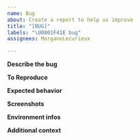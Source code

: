 ```yaml
---
name: Bug
about: Create a report to help us improve
title: "[BUG]"
labels: "\U0001F41E bug"
assignees: MorganeLecurieux

---
```


**Describe the bug**
<!--- A clear and concise description of what the bug is.  -->

**To Reproduce**
<!---  Steps to reproduce the behavior:
1. Go to '...'
2. Click on '....'
3. Scroll down to '....'
4. See error
 -->

**Expected behavior**
<!--- A clear and concise description of what you expected to happen.  -->

**Screenshots**
<!--- If applicable, add screenshots to help explain your problem. -->

**Environment infos**
<!--- Please go to the running app and use the Ctrl + I shortcut
    Then copy/past the given infos here
  -->

**Additional context**
<!--- Add any other context about the problem here. -->
